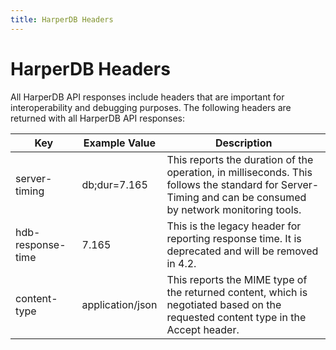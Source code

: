 ```yaml
---
title: HarperDB Headers
---
```


# HarperDB Headers

All HarperDB API responses include headers that are important for interoperability and debugging purposes. The following headers are returned with all HarperDB API responses:

| Key               | Example Value    | Description                                                                                                                                               |
| ----------------- | ---------------- | --------------------------------------------------------------------------------------------------------------------------------------------------------- |
| server-timing     | db;dur=7.165     | This reports the duration of the operation, in milliseconds. This follows the standard for Server-Timing and can be consumed by network monitoring tools. |
| hdb-response-time | 7.165            | This is the legacy header for reporting response time. It is deprecated and will be removed in 4.2.                                                       |
| content-type      | application/json | This reports the MIME type of the returned content, which is negotiated based on the requested content type in the Accept header.                         |
